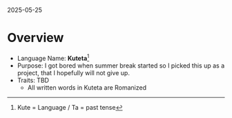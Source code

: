 2025-05-25  
# Overview
- Language Name: **Kuteta**[^1]
- Purpose: I got bored when summer break started so I picked this up as a project, that I hopefully will not give up.
- Traits: TBD
	- All written words in Kuteta are Romanized





[^1]: Kute = Language / Ta = past tense
